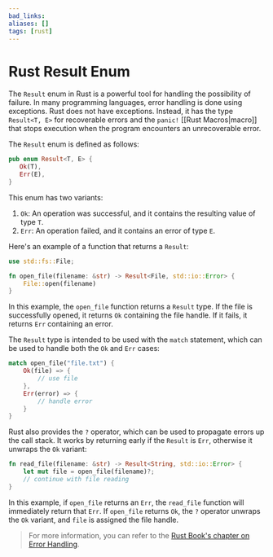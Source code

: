 ```yaml
---
bad_links: 
aliases: []
tags: [rust]
---
```

# Rust Result Enum

The `Result` enum in Rust is a powerful tool for handling the possibility of failure. In many programming languages, error handling is done using exceptions. Rust does not have exceptions. Instead, it has the type `Result<T, E>` for recoverable errors and the `panic!` [[Rust Macros|macro]] that stops execution when the program encounters an unrecoverable error.

The `Result` enum is defined as follows:

```rust
pub enum Result<T, E> {
   Ok(T),
   Err(E),
}
```

This enum has two variants:

1. `Ok`: An operation was successful, and it contains the resulting value of type `T`.
2. `Err`: An operation failed, and it contains an error of type `E`.

Here's an example of a function that returns a `Result`:

```rust
use std::fs::File;

fn open_file(filename: &str) -> Result<File, std::io::Error> {
    File::open(filename)
}
```

In this example, the `open_file` function returns a `Result` type. If the file is successfully opened, it returns `Ok` containing the file handle. If it fails, it returns `Err` containing an error.

The `Result` type is intended to be used with the `match` statement, which can be used to handle both the `Ok` and `Err` cases:

```rust
match open_file("file.txt") {
    Ok(file) => {
        // use file
    },
    Err(error) => {
        // handle error
    }
}
```

Rust also provides the `?` operator, which can be used to propagate errors up the call stack. It works by returning early if the `Result` is `Err`, otherwise it unwraps the `Ok` variant:

```rust
fn read_file(filename: &str) -> Result<String, std::io::Error> {
    let mut file = open_file(filename)?;
    // continue with file reading
}
```

In this example, if `open_file` returns an `Err`, the `read_file` function will immediately return that `Err`. If `open_file` returns `Ok`, the `?` operator unwraps the `Ok` variant, and `file` is assigned the file handle.

> For more information, you can refer to the [Rust Book's chapter on Error Handling](https://doc.rust-lang.org/book/ch09-00-error-handling.html).
